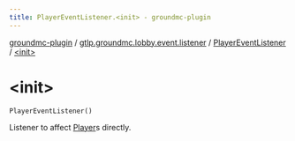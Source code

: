 ```yaml
---
title: PlayerEventListener.<init> - groundmc-plugin
---
```


[groundmc-plugin](../../index.html) / [gtlp.groundmc.lobby.event.listener](../index.html) / [PlayerEventListener](index.html) / [&lt;init&gt;](.)

# &lt;init&gt;

`PlayerEventListener()`

Listener to affect [Player](https://hub.spigotmc.org/javadocs/spigot/org/bukkit/entity/Player.html)s directly.

